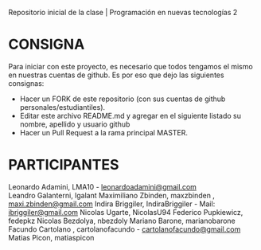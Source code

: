 ﻿Repositorio inicial de la clase | Programación en nuevas tecnologías 2

# CONSIGNA

Para iniciar con este proyecto, es necesario que todos tengamos el mismo en nuestras cuentas de github. Es por eso que dejo las siguientes consignas:

- Hacer un FORK de este repositorio (con sus cuentas de github personales/estudiantiles).
- Editar este archivo README.md y agregar en el siguiente listado su nombre, apellido y usuario github
- Hacer un Pull Request a la rama principal MASTER.


# PARTICIPANTES
Leonardo Adamini, LMA10 - leonardoadamini@gmail.com  
Leandro Galanterni, lgalant
Maximiliano Zbinden, maxzbinden , maxi.zbinden@gmail.com
Indira Briggiler, IndiraBriggiler - Mail: ibriggiler@gmail.com
Nicolas Ugarte, NicolasU94
Federico Pupkiewicz, fedepkz
Nicolas Bezdolya, nbezdoly
Mariano Barone, marianobarone
Facundo Cartolano , cartolanofacundo -  cartolanofacundo@gmail.com
Matias Picon, matiaspicon

